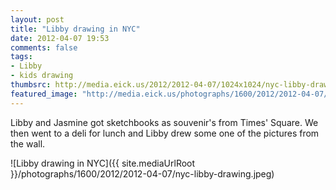 ```yaml
---
layout: post
title: "Libby drawing in NYC"
date: 2012-04-07 19:53
comments: false
tags: 
- Libby
- kids drawing
thumbsrc: http://media.eick.us/2012/2012-04-07/1024x1024/nyc-libby-drawing.jpeg
featured_image: "http://media.eick.us/photographs/1600/2012/2012-04-07/nyc-libby-drawing.jpeg"
---
```

Libby and Jasmine got sketchbooks as souvenir's from Times' Square.  We then went to a deli for lunch and Libby drew some one of the pictures from the wall.
 



![Libby drawing in NYC]({{ site.mediaUrlRoot }}/photographs/1600/2012/2012-04-07/nyc-libby-drawing.jpeg)

